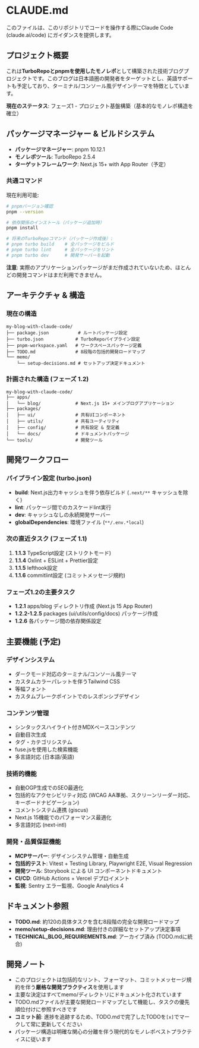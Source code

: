 # CLAUDE.md

このファイルは、このリポジトリでコードを操作する際にClaude Code (claude.ai/code) にガイダンスを提供します。

## プロジェクト概要

これは**TurboRepoとpnpmを使用したモノレポ**として構築された技術ブログプロジェクトです。このブログは日本語圏の開発者をターゲットとし、英語サポートも予定しており、ターミナル/コンソール風デザインテーマを特徴としています。

**現在のステータス**: フェーズ1 - プロジェクト基盤構築（基本的なモノレポ構造を確立）

## パッケージマネージャー & ビルドシステム

- **パッケージマネージャー**: pnpm 10.12.1
- **モノレポツール**: TurboRepo 2.5.4
- **ターゲットフレームワーク**: Next.js 15+ with App Router（予定）

### 共通コマンド

現在利用可能:
```bash
# pnpmバージョン確認
pnpm --version

# 依存関係のインストール（パッケージ追加時）
pnpm install

# 将来のTurboRepoコマンド（パッケージ作成後）:
# pnpm turbo build    # 全パッケージをビルド
# pnpm turbo lint     # 全パッケージをリント
# pnpm turbo dev      # 開発サーバーを起動
```

**注意**: 実際のアプリケーションパッケージがまだ作成されていないため、ほとんどの開発コマンドはまだ利用できません。

## アーキテクチャ & 構造

### 現在の構造
```
my-blog-with-claude-code/
├── package.json           # ルートパッケージ設定
├── turbo.json            # TurboRepoパイプライン設定
├── pnpm-workspace.yaml   # ワークスペースパッケージ定義
├── TODO.md               # 8段階の包括的開発ロードマップ
└── memo/
    └── setup-decisions.md # セットアップ決定ドキュメント
```

### 計画された構造 (フェーズ 1.2)
```
my-blog-with-claude-code/
├── apps/
│   └── blog/             # Next.js 15+ メインブログアプリケーション
├── packages/
│   ├── ui/               # 共有UIコンポーネント
│   ├── utils/            # 共有ユーティリティ
│   ├── config/           # 共有設定 & 型定義
│   └── docs/             # ドキュメントパッケージ
└── tools/                # 開発ツール
```

## 開発ワークフロー

### パイプライン設定 (turbo.json)
- **build**: Next.js出力キャッシュを伴う依存ビルド (`.next/**` キャッシュを除く)
- **lint**: パッケージ間でのカスケードlint実行
- **dev**: キャッシュなしの永続開発サーバー
- **globalDependencies**: 環境ファイル (`**/.env.*local`)

### 次の直近タスク (フェーズ 1.1)
1. **1.1.3** TypeScript設定 (ストリクトモード)
2. **1.1.4** Oxlint + ESLint + Prettier設定
3. **1.1.5** lefthook設定
4. **1.1.6** commitlint設定 (コミットメッセージ規約)

### フェーズ1.2の主要タスク
- **1.2.1** apps/blog ディレクトリ作成 (Next.js 15 App Router)
- **1.2.2-1.2.5** packages (ui/utils/config/docs) パッケージ作成
- **1.2.6** 各パッケージ間の依存関係設定

## 主要機能 (予定)

### デザインシステム
- ダークモード対応のターミナル/コンソール風テーマ
- カスタムカラーパレットを伴うTailwind CSS
- 等幅フォント
- カスタムブレークポイントでのレスポンシブデザイン

### コンテンツ管理
- シンタックスハイライト付きMDXベースコンテンツ
- 自動目次生成
- タグ・カテゴリシステム
- fuse.jsを使用した検索機能
- 多言語対応 (日本語/英語)

### 技術的機能
- 自動OGP生成でのSEO最適化
- 包括的なアクセシビリティ対応 (WCAG AA準拠、スクリーンリーダー対応、キーボードナビゲーション)
- コメントシステム連携 (giscus)
- Next.js 15機能でのパフォーマンス最適化
- 多言語対応 (next-intl)

### 開発・品質保証機能
- **MCPサーバー**: デザインシステム管理・自動生成
- **包括的テスト**: Vitest + Testing Library, Playwright E2E, Visual Regression
- **開発ツール**: Storybook による UI コンポーネントドキュメント
- **CI/CD**: GitHub Actions + Vercel デプロイメント
- **監視**: Sentry エラー監視、Google Analytics 4

## ドキュメント参照

- **TODO.md**: 約120の具体タスクを含む8段階の完全な開発ロードマップ
- **memo/setup-decisions.md**: 理由付きの詳細なセットアップ決定事項
- **TECHNICAL_BLOG_REQUIREMENTS.md**: アーカイブ済み (TODO.mdに統合)

## 開発ノート

- このプロジェクトは包括的なリント、フォーマット、コミットメッセージ規約を伴う**厳格な開発プラクティス**を使用します
- 主要な決定はすべてmemo/ディレクトリにドキュメント化されています
- TODO.mdファイルが主要な開発ロードマップとして機能し、タスクの優先順位付けに参照すべきです
- **コミット前**: 進捗を追跡するため、TODO.mdで完了したTODOを`[x]`でマークして常に更新してください
- パッケージ構造は明確な関心の分離を伴う現代的なモノレポベストプラクティスに従います